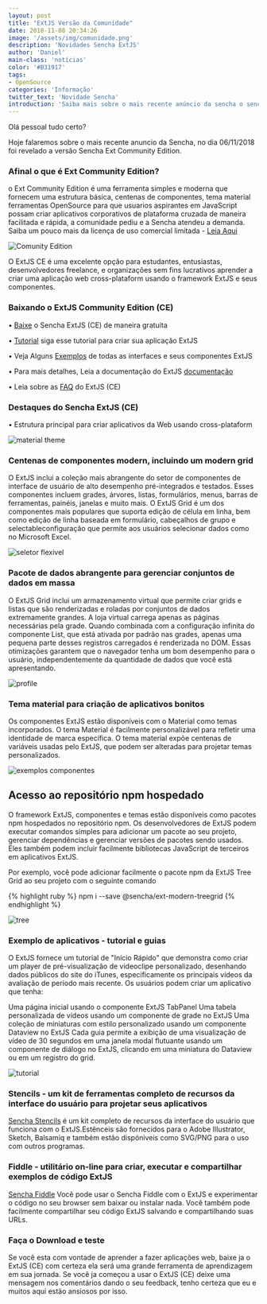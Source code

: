 ```yaml
---
layout: post
title: "ExtJS Versão da Comunidade"
date: 2018-11-08 20:34:26
image: '/assets/img/comunidade.png'
description: 'Novidades Sencha ExtJS'
author: 'Daniel'
main-class: 'notícias'
color: '#B31917'
tags:
- OpenSource
categories: 'Informação' 
twitter_text: 'Novidade Sencha'
introduction: 'Saiba mais sobre o mais recente anúncio da sencha o sencha community Edition.'
---
```


Olá pessoal tudo certo?

Hoje falaremos sobre o mais recente anuncio da Sencha, no dia 06/11/2018 foi revelado a versão Sencha Ext Community Edition.

### Afinal o que é Ext Community Edition?
o Ext Community Edition é uma ferramenta simples e moderna que fornecem uma estrutura básica, centenas de componentes, tema material ferramentas OpenSource para que usuarios aspirantes em JavaScript possam criar aplicativos corporativos de plataforma cruzada de maneira facilitada e rápida, a comunidade pediu e a Sencha atendeu a demanda. Saiba um pouco mais da licença de uso comercial limitada - <a href="https://www.sencha.com/legal/sencha-software-license-agreement/" target="_blank">Leia Aqui</a>

<img src="/assets/img/bigdata.png" title="BigData" alt="Comunity Edition" class="responsive1"/>

O ExtJS CE é uma excelente opção para estudantes, entusiastas, desenvolvedores freelance, e organizações sem fins lucrativos aprender a criar uma aplicação web cross-plataform usando o framework ExtJS e seus componentes.

### Baixando o ExtJS Community Edition (CE)

• <a href="https://www.sencha.com/products/extjs/communityedition/" target="_blank">Baixe</a> o Sencha ExtJS (CE) de maneira gratuita

• <a href="https://docs.sencha.com/extjs/6.6.0-CE/guides/quick_start/What_You_Will_Be_Coding.html" target="_blank">Tutorial</a> siga esse tutorial para criar sua aplicação ExtJS

• Veja Alguns <a href="http://examples.sencha.com/extjs/6.6.0/examples/kitchensink/?modern#all" target="_blank">Exemplos</a> de todas as interfaces e seus componentes ExtJS

• Para mais detalhes, Leia a documentação do ExtJS <a href="https://docs.sencha.com/extjs/6.6.0/modern/Ext.html" target="_blank">documentação</a>

• Leia sobre as <a href="https://www.sencha.com/products/extjs/communityedition#faq" target="_blank">FAQ</a> do ExtJS (CE)

### Destaques do Sencha ExtJS (CE)

• Estrutura principal para criar aplicativos da Web usando cross-plataform 

<img src="/assets/img/material.png" title="themes" alt="material theme" class="responsive1"/>

### Centenas de componentes modern, incluindo um modern grid 

O ExtJS inclui a coleção mais abrangente do setor de componentes de interface de usuário de alto desempenho pré-integrados e testados. Esses componentes incluem grades, árvores, listas, formulários, menus, barras de ferramentas, painéis, janelas e muito mais. O ExtJS Grid é um dos componentes mais populares que suporta edição de célula em linha, bem como edição de linha baseada em formulário, cabeçalhos de grupo e selectableconfiguração que permite aos usuários selecionar dados como no Microsoft Excel.


<img src="/assets/img/flexible.gif" title="flexible selection" alt="seletor flexivel" class="responsive1"/>

### Pacote de dados abrangente para gerenciar conjuntos de dados em massa 

O ExtJS Grid inclui um armazenamento virtual que permite criar grids e listas que são renderizadas e roladas por conjuntos de dados extremamente grandes. A loja virtual carrega apenas as páginas necessárias pela grade. Quando combinada com a configuração infinita do componente List, que está ativada por padrão nas grades, apenas uma pequena parte desses registros carregados é renderizada no DOM. Essas otimizações garantem que o navegador tenha um bom desempenho para o usuário, independentemente da quantidade de dados que você está apresentando.

<img src="/assets/img/userprofile.gif" title="user" alt="profile" class="responsive1"/>

### Tema material para criação de aplicativos bonitos 

Os componentes ExtJS estão disponíveis com o Material como temas incorporados. O tema Material é facilmente personalizável para refletir uma identidade de marca específica. O tema material expõe centenas de variáveis ​​usadas pelo ExtJS, que podem ser alteradas para projetar temas personalizados.

<img src="/assets/img/kitchensink.png" title="demos" alt="exemplos componentes" class="responsive1"/>

## Acesso ao repositório npm hospedado 

O framework ExtJS, componentes e temas estão disponíveis como pacotes npm hospedados no repositório npm. Os desenvolvedores de ExtJS podem executar comandos simples para adicionar um pacote ao seu projeto, gerenciar dependências e gerenciar versões de pacotes sendo usados. Eles também podem incluir facilmente bibliotecas JavaScript de terceiros em aplicativos ExtJS.

Por exemplo, você pode adicionar facilmente o pacote npm da ExtJS Tree Grid ao seu projeto com o seguinte comando

{% highlight ruby %}
npm i --save @sencha/ext-modern-treegrid
{% endhighlight %}

<img src="/assets/img/treegrid.png" title="grid" alt="tree" class="responsive1"/>

### Exemplo de aplicativos - tutorial e guias 

O ExtJS fornece um tutorial de "Início Rápido" que demonstra como criar um player de pré-visualização de videoclipe personalizado, desenhando dados públicos do site do iTunes, especificamente os principais vídeos da avaliação de período mais recente. Os usuários podem criar um aplicativo que tenha:

Uma página inicial usando o componente ExtJS TabPanel
Uma tabela personalizada de vídeos usando um componente de grade no ExtJS
Uma coleção de miniaturas com estilo personalizado usando um componente Dataview no ExtJS
Cada guia permite a exibição de uma visualização de vídeo de 30 segundos em uma janela modal flutuante usando um componente de diálogo no ExtJS, clicando em uma miniatura do Dataview ou em um registro do grid.

<img src="/assets/img/guia.png" title="guia" alt="tutorial" class="responsive1"/>

### Stencils - um kit de ferramentas completo de recursos da interface do usuário para projetar seus aplicativos

<a href="https://www.sencha.com/products/extjs/communityedition/" target="_blank">Sencha Stencils</a> é um kit completo de recursos da interface do usuário que funciona com o ExtJS.Estênceis são fornecidos para o Adobe Illustrator, Sketch, Balsamiq e também estão dispóniveis como SVG/PNG para o uso com outros programas. 

### Fiddle -  utilitário on-line para criar, executar e compartilhar exemplos de código ExtJS

<a href="https://fiddle.sencha.com/" target="_blank">Sencha Fiddle</a> Você pode usar o Sencha Fiddle com o ExtJS e experimentar o código no seu browser sem baixar ou instalar nada. Você também pode facilmente compartilhar seu código ExtJS salvando e compartilhando suas URLs.

### Faça o Download e teste 

Se você esta com vontade de aprender a fazer aplicações web, baixe ja o ExtJS (CE) com certeza ela será uma grande ferramenta de aprendizagem em sua jornada. Se você ja começou a usar o ExtJS (CE) deixe uma mensagem nos comentários dando o seu feedback, tenho certeza que eu e muitos aqui estão ansiosos por isso.





